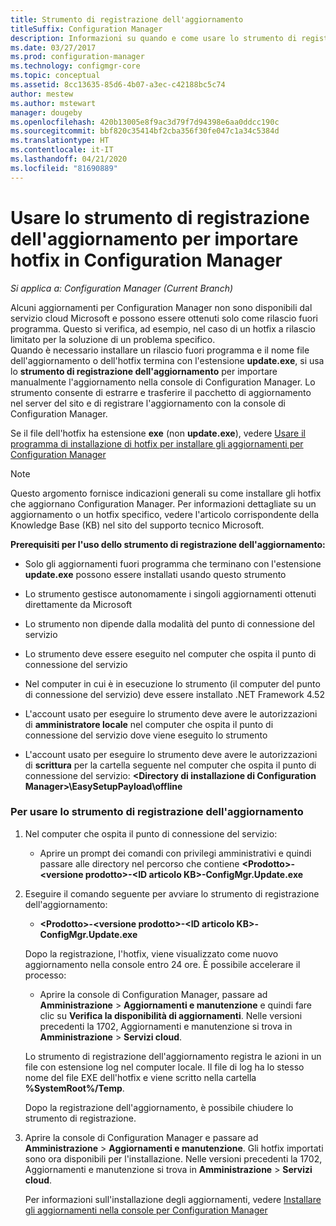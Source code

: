 ```yaml
---
title: Strumento di registrazione dell'aggiornamento
titleSuffix: Configuration Manager
description: Informazioni su quando e come usare lo strumento di registrazione dell'aggiornamento per importare manualmente un aggiornamento nella console di Configuration Manager.
ms.date: 03/27/2017
ms.prod: configuration-manager
ms.technology: configmgr-core
ms.topic: conceptual
ms.assetid: 8cc13635-85d6-4b07-a3ec-c42188bc5c74
author: mestew
ms.author: mstewart
manager: dougeby
ms.openlocfilehash: 420b13005e8f9ac3d79f7d94398e6aa0ddcc190c
ms.sourcegitcommit: bbf820c35414bf2cba356f30fe047c1a34c5384d
ms.translationtype: HT
ms.contentlocale: it-IT
ms.lasthandoff: 04/21/2020
ms.locfileid: "81690889"
---
```

# <a name="use-the-update-registration-tool-to-import-hotfixes-to-configuration-manager"></a>Usare lo strumento di registrazione dell'aggiornamento per importare hotfix in Configuration Manager

*Si applica a: Configuration Manager (Current Branch)*

Alcuni aggiornamenti per Configuration Manager non sono disponibili dal servizio cloud Microsoft e possono essere ottenuti solo come rilascio fuori programma. Questo si verifica, ad esempio, nel caso di un hotfix a rilascio limitato per la soluzione di un problema specifico.   
Quando è necessario installare un rilascio fuori programma e il nome file dell'aggiornamento o dell'hotfix termina con l'estensione **update.exe**, si usa lo **strumento di registrazione dell'aggiornamento** per importare manualmente l'aggiornamento nella console di Configuration Manager. Lo strumento consente di estrarre e trasferire il pacchetto di aggiornamento nel server del sito e di registrare l'aggiornamento con la console di Configuration Manager.  

 Se il file dell'hotfix ha estensione **exe** (non **update.exe**), vedere [Usare il programma di installazione di hotfix per installare gli aggiornamenti per Configuration Manager](../../../core/servers/manage/use-the-hotfix-installer-to-install-updates.md)  

> [!NOTE]  
>  Questo argomento fornisce indicazioni generali su come installare gli hotfix che aggiornano Configuration Manager. Per informazioni dettagliate su un aggiornamento o un hotfix specifico, vedere l'articolo corrispondente della Knowledge Base (KB) nel sito del supporto tecnico Microsoft.  

 **Prerequisiti per l'uso dello strumento di registrazione dell'aggiornamento:**  

-   Solo gli aggiornamenti fuori programma che terminano con l'estensione **update.exe** possono essere installati usando questo strumento  

-   Lo strumento gestisce autonomamente i singoli aggiornamenti ottenuti direttamente da Microsoft  

-   Lo strumento non dipende dalla modalità del punto di connessione del servizio  

-   Lo strumento deve essere eseguito nel computer che ospita il punto di connessione del servizio  

-   Nel computer in cui è in esecuzione lo strumento (il computer del punto di connessione del servizio) deve essere installato .NET Framework 4.52  

-   L'account usato per eseguire lo strumento deve avere le autorizzazioni di **amministratore locale** nel computer che ospita il punto di connessione del servizio dove viene eseguito lo strumento  

-   L'account usato per eseguire lo strumento deve avere le autorizzazioni di **scrittura** per la cartella seguente nel computer che ospita il punto di connessione del servizio:  **&lt;Directory di installazione di Configuration Manager\>\EasySetupPayload\offline**  

### <a name="to-use-the-update-registration-tool"></a>Per usare lo strumento di registrazione dell'aggiornamento  

1. Nel computer che ospita il punto di connessione del servizio:  

   -   Aprire un prompt dei comandi con privilegi amministrativi e quindi passare alle directory nel percorso che contiene **&lt;Prodotto\>-&lt;versione prodotto\>-&lt;ID articolo KB\>-ConfigMgr.Update.exe**  

2. Eseguire il comando seguente per avviare lo strumento di registrazione dell'aggiornamento:  

   -   **&lt;Prodotto\>-&lt;versione prodotto\>-&lt;ID articolo KB\>-ConfigMgr.Update.exe**  

   Dopo la registrazione, l'hotfix, viene visualizzato come nuovo aggiornamento nella console entro 24 ore.  È possibile accelerare il processo:

   - Aprire la console di Configuration Manager, passare ad **Amministrazione** > **Aggiornamenti e manutenzione** e quindi fare clic su **Verifica la disponibilità di aggiornamenti**. Nelle versioni precedenti la 1702, Aggiornamenti e manutenzione si trova in **Amministrazione** > **Servizi cloud**. 

   Lo strumento di registrazione dell'aggiornamento registra le azioni in un file con estensione log nel computer locale. Il file di log ha lo stesso nome del file EXE dell'hotfix e viene scritto nella cartella **%SystemRoot%/Temp**.  

    Dopo la registrazione dell'aggiornamento, è possibile chiudere lo strumento di registrazione.  

3. Aprire la console di Configuration Manager e passare ad **Amministrazione** > **Aggiornamenti e manutenzione**. Gli hotfix importati sono ora disponibili per l'installazione. Nelle versioni precedenti la 1702, Aggiornamenti e manutenzione si trova in **Amministrazione** > **Servizi cloud**.

   Per informazioni sull'installazione degli aggiornamenti, vedere [Installare gli aggiornamenti nella console per Configuration Manager](../../../core/servers/manage/install-in-console-updates.md)  
